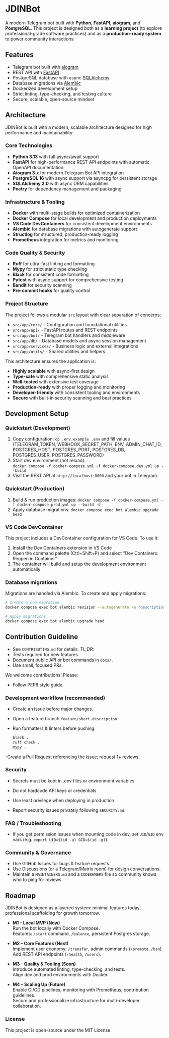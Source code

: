 # JDINBot

A modern Telegram bot built with **Python**, **FastAPI**, **aiogram**, and **PostgreSQL**. This project is designed both as a **learning project** (to explore professional-grade software practices) and as a **production-ready system** to power community interactions.

## Features

- Telegram bot built with [aiogram](https://docs.aiogram.dev)
- REST API with [FastAPI](https://fastapi.tiangolo.com)
- PostgreSQL database with async [SQLAlchemy](https://docs.sqlalchemy.org)
- Database migrations via [Alembic](https://alembic.sqlalchemy.org)
- Dockerized development setup
- Strict linting, type-checking, and testing culture
- Secure, scalable, open-source mindset

## Architecture

JDINBot is built with a modern, scalable architecture designed for high performance and maintainability:

### Core Technologies

- **Python 3.13** with full async/await support
- **FastAPI** for high-performance REST API endpoints with automatic OpenAPI documentation
- **Aiogram 3.x** for modern Telegram Bot API integration
- **PostgreSQL 16** with async support via asyncpg for persistent storage
- **SQLAlchemy 2.0** with async ORM capabilities
- **Poetry** for dependency management and packaging

### Infrastructure & Tooling

- **Docker** with multi-stage builds for optimized containerization
- **Docker Compose** for local development and production deployments
- **VS Code DevContainers** for consistent development environments
- **Alembic** for database migrations with autogenerate support
- **Structlog** for structured, production-ready logging
- **Prometheus** integration for metrics and monitoring

### Code Quality & Security

- **Ruff** for ultra-fast linting and formatting
- **Mypy** for strict static type checking
- **Black** for consistent code formatting
- **Pytest** with async support for comprehensive testing
- **Bandit** for security scanning
- **Pre-commit hooks** for quality control

### Project Structure

The project follows a modular `src` layout with clear separation of concerns:

- `src/app/core/` - Configuration and foundational utilities
- `src/app/api/` - FastAPI routes and REST endpoints  
- `src/app/bot/` - Telegram bot handlers and middleware
- `src/app/db/` - Database models and async session management
- `src/app/services/` - Business logic and external integrations
- `src/app/utils/` - Shared utilities and helpers

This architecture ensures the application is:

- **Highly scalable** with async-first design
- **Type-safe** with comprehensive static analysis
- **Well-tested** with extensive test coverage
- **Production-ready** with proper logging and monitoring
- **Developer-friendly** with consistent tooling and environments
- **Secure** with built-in security scanning and best practices

## Development Setup

### Quickstart (Development)

1. Copy configuration: `cp .env.example .env` and fill values (TELEGRAM_TOKEN, WEBHOOK_SECRET_PATH, ENV, ADMIN_CHAT_ID, POSTGRES_HOST, POSTGRES_PORT, POSTGRES_DB, POSTGRES_USER, POSTGRES_PASSWORD)
2. Start dev environment (hot reload):  
   `docker compose -f docker-compose.yml -f docker-compose.dev.yml up --build`
3. Visit the REST API at `http://localhost:8000` and your bot in Telegram.

### Quickstart (Production)

1. Build & run production images:
   `docker compose -f docker-compose.yml -f docker-compose.prod.yml up --build -d`
2. Apply database migrations:
   `docker compose exec bot alembic upgrade head`

### VS Code DevContainer

This project includes a DevContainer configuration for VS Code. To use it:

1. Install the Dev Containers extension in VS Code
2. Open the command palette (Ctrl+Shift+P) and select "Dev Containers: Reopen in Container"
3. The container will build and setup the development environment automatically

### Database migrations

Migrations are handled via Alembic. To create and apply migrations:

```bash
# Create a new migration
docker compose exec bot alembic revision --autogenerate -m "description"

# Apply migrations
docker compose exec bot alembic upgrade head
```

## Contribution Guideline

- See `CONTRIBUTING.md` for details. TL;DR:
- Tests required for new features.
- Document public API or bot commands in `docs/`.
- Use small, focused PRs.

We welcome contributions! Please:

- Follow PEP8 style guide.

### Development workflow (recommended)

- Create an issue before major changes.
- Open a feature branch `feature/short-description`
- Run formatters & linters before pushing:

  ```bash
  black .
  ruff check .
  mypy .

-Create a Pull Request referencing the issue; request 1+ reviews.

### Security

- Secrets must be kept in .env files or environment variables

- Do not hardcode API keys or credentials

- Use least privilege when deploying in production

- Report security issues privately following `SECURITY.md`.

### FAQ / Troubleshooting

- If you get permission issues when mounting code in dev, set `UID`/`GID` env vars (e.g. `export UID=$(id -u) GID=$(id -g)`).

### Community & Governance

- Use GitHub Issues for bugs & feature requests.
- Use Discussions (or a Telegram/Matrix room) for design conversations.
- Maintain a `MAINTAINERS.md` and a `CODEOWNERS` file so community knows who to ping for reviews.

## Roadmap

JDINBot is designed as a layered system: minimal features today, professional scaffolding for growth tomorrow.

- **M1 – Local MVP (Now)**  
  Run the bot locally with Docker Compose.  
  Features: `/start` command, `/balance`, persistent Postgres storage.  

- **M2 – Core Features (Next)**  
  Implement user economy: `/transfer`, admin commands (`/promote`, `/ban`).  
  Add REST API endpoints (`/health`, `/users`).  

- **M3 – Quality & Tooling (Soon)**  
  Introduce automated linting, type-checking, and tests.  
  Align dev and prod environments with Docker.  

- **M4 – Scaling Up (Future)**  
  Enable CI/CD pipelines, monitoring with Prometheus, contribution guidelines.  
  Secure and professionalize infrastructure for multi-developer collaboration.  

### License

This project is open-source under the MIT License.

